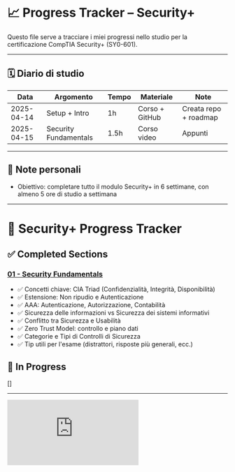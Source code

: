 # 📈 Progress Tracker – Security+

Questo file serve a tracciare i miei progressi nello studio per la certificazione CompTIA Security+ (SY0-601).

---

## 🗓️ Diario di studio

| Data       | Argomento                  | Tempo | Materiale       | Note                     |
|------------|----------------------------|--------|------------------|--------------------------|
| 2025-04-14 | Setup + Intro              | 1h     | Corso + GitHub   | Creata repo + roadmap    |
| 2025-04-15 | Security Fundamentals      | 1.5h   | Corso video      | Appunti                  |


---

## 🧠 Note personali

- Obiettivo: completare tutto il modulo Security+ in 6 settimane, con almeno 5 ore di studio a settimana

---

# 📘 Security+ Progress Tracker

## ✅ Completed Sections

### [01 - Security Fundamentals](notes/01_security_fundamentals.md)
- ✅ Concetti chiave: CIA Triad (Confidenzialità, Integrità, Disponibilità)
- ✅ Estensione: Non ripudio e Autenticazione
- ✅ AAA: Autenticazione, Autorizzazione, Contabilità
- ✅ Sicurezza delle informazioni vs Sicurezza dei sistemi informativi
- ✅ Conflitto tra Sicurezza e Usabilità
- ✅ Zero Trust Model: controllo e piano dati
- ✅ Categorie e Tipi di Controlli di Sicurezza
- ✅ Tip utili per l'esame (distrattori, risposte più generali, ecc.)

## 📌 In Progress
[]

---


![Last update](https://img.shields.io/endpoint?url=https://raw.githubusercontent.com/<jnataliz>/<cloud-security-roadmap>/main/last-updated.json)

